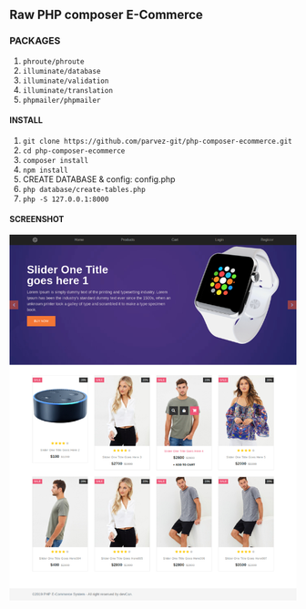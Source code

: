 ## Raw PHP composer E-Commerce

### PACKAGES
01. `phroute/phroute`
02. `illuminate/database`
03. `illuminate/validation`
04. `illuminate/translation`
05. `phpmailer/phpmailer`

#### INSTALL
01. `git clone https://github.com/parvez-git/php-composer-ecommerce.git`
02. `cd php-composer-ecommerce`
03. `composer install`
04. `npm install`
05. CREATE DATABASE & config: config.php
06. `php database/create-tables.php`
07. `php -S 127.0.0.1:8000`

#### SCREENSHOT

<img src="https://github.com/parvez-git/php-composer-ecommerce/blob/master/assets/images/demo/home.jpg">